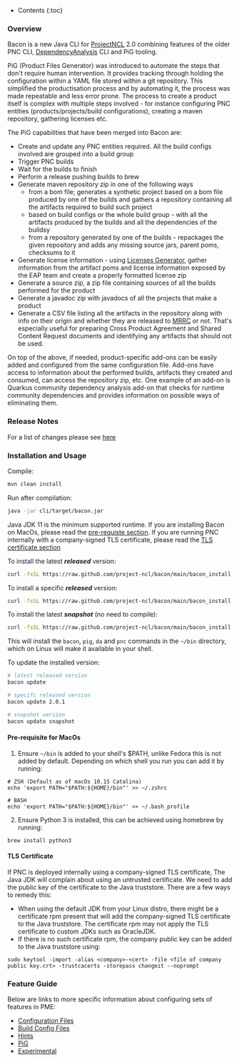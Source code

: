---
---

* Contents
{:toc}

### Overview

Bacon is a new Java CLI for [ProjectNCL](https://github.com/project-ncl/pnc) 2.0 combining features of the
older PNC CLI, [DependencyAnalysis](https://github.com/project-ncl/dependency-analysis) CLI and PiG tooling.

PiG (Product Files Generator) was introduced to automate the steps that don't require human
intervention. It provides tracking through holding the configuration within a YAML file stored within
a git repository. This simplified the productisation process and by automating it, the process was made
repeatable and less error prone. The process to create a product itself is complex with multiple
steps involved - for instance configuring PNC entities (products/projects/build configurations),
creating a maven repository, gathering licenses etc.

The PiG capabilities that have been merged into Bacon are:

* Create and update any PNC entities required. All the build configs involved are grouped into a build
group
* Trigger PNC builds
* Wait for the builds to finish
* Perform a release pushing builds to brew
* Generate maven repository zip in one of the following ways
  * from a bom file; generates a synthetic project based on a bom file produced by one of the builds
and gathers a repository containing all the artifacts required to build such project
  * based on build configs or the whole build group - with all the artifacts produced by the builds and
all the dependencies of the buildsy
  * from a repository generated by one of the builds - repackages the given repository and adds any
missing source jars, parent poms, checksums to it
* Generate license information - using [Licenses Generator](https://github.com/snowdrop/licenses-generator),
gather information from the artifact poms and license information exposed by the EAP team and create a properly formatted license zip
* Generate a source zip, a zip file containing sources of all the builds performed for the product
* Generate a javadoc zip with javadocs of all the projects that make a product
* Generate a CSV file listing all the artifacts in the repository along with info on their origin and whether
they are released to [MRRC](https://maven.repository.redhat.com/) or not. That's especially useful for preparing Cross Product Agreement
and Shared Content Request documents and identifying any artifacts that should not be used.


On top of the above, if needed, product-specific add-ons can be easily added and configured from
the same configuration file. Add-ons have access to information about the performed builds, artifacts they
created and consumed, can access the repository zip, etc. One example of an add-on is Quarkus community
dependency analysis add-on that checks for runtime community dependencies and provides information on
possible ways of eliminating them.


### Release Notes

For a list of changes please see [here](https://github.com/project-ncl/bacon/wiki/Changelog)

### Installation and Usage

Compile:
```bash
mvn clean install
```

Run after compilation:
```bash
java -jar cli/target/bacon.jar
```

Java JDK 11 is the minimum supported runtime. If you are installing Bacon on MacOs, please read the [pre-requiste section](#pre-requisite-for-macos). If you are running PNC internally with a company-signed TLS certificate, please read the [TLS certificate section](#tls-certificate)

To install the latest ***released*** version:
```bash
curl -fsSL https://raw.github.com/project-ncl/bacon/main/bacon_install.py | python3 -
```

To install a specific ***released*** version:
```bash
curl -fsSL https://raw.github.com/project-ncl/bacon/main/bacon_install.py | python3 - 2.0.1
```

To install the latest ***snapshot*** (no need to compile):
```bash
curl -fsSL https://raw.github.com/project-ncl/bacon/main/bacon_install.py | python3 - snapshot
```

This will install the `bacon`, `pig`, `da` and `pnc` commands in the `~/bin`
directory, which on Linux will make it available in your shell.

To update the installed version:
```bash
# latest released version
bacon update

# specifc released version
bacon update 2.0.1

# snapshot version
bacon update snapshot
```

#### Pre-requisite for MacOs
1. Ensure `~/bin`  is added to your shell's $PATH, unlike Fedora this is not added by default. Depending on which shell you run you can add it by running:

```
# ZSH (Default as of macOs 10.15 Catalina)
echo 'export PATH="$PATH:${HOME}/bin"' >> ~/.zshrc

# BASH
echo 'export PATH="$PATH:${HOME}/bin"' >> ~/.bash_profile
```

2. Ensure Python 3 is installed, this can be achieved using homebrew by running:
```
brew install python3
```

#### TLS Certificate
If PNC is deployed internally using a company-signed TLS certificate, The Java JDK will complain about using an untrusted certificate. We need to add the public key of the certificate to the Java truststore. There are a few ways to remedy this:

- When using the default JDK from your Linux distro, there might be a certificate rpm present that will add the company-signed TLS certificate to the Java truststore. The certificate rpm may not apply the TLS certificate to custom JDKs such as OracleJDK.
- If there is no such certificate rpm, the company public key can be added to the Java truststore using:
```
sudo keytool -import -alias <company>-<cert> -file <file of company public key.crt> -trustcacerts -storepass changeit --noprompt
```

### Feature Guide

Below are links to more specific information about configuring sets of features in PME:

* [Configuration Files](guide/configuration.html)
* [Build Config Files](guide/build-config.html)
* [Hints](guide/hints.html)
* [PiG](guide/pig.html)
* [Experimental](guide/experimental.html)
